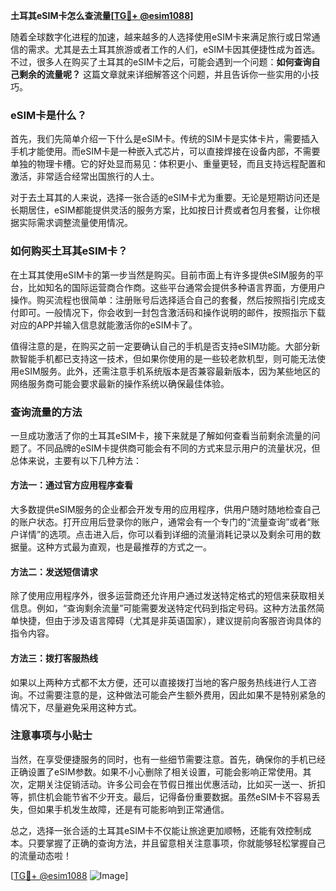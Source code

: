**土耳其eSIM卡怎么查流量[[TG💪+ @esim1088](https://t.me/s/esim1088)]**

随着全球数字化进程的加速，越来越多的人选择使用eSIM卡来满足旅行或日常通信的需求。尤其是去土耳其旅游或者工作的人们，eSIM卡因其便捷性成为首选。不过，很多人在购买了土耳其的eSIM卡之后，可能会遇到一个问题：**如何查询自己剩余的流量呢？** 这篇文章就来详细解答这个问题，并且告诉你一些实用的小技巧。

### eSIM卡是什么？

首先，我们先简单介绍一下什么是eSIM卡。传统的SIM卡是实体卡片，需要插入手机才能使用。而eSIM卡是一种嵌入式芯片，可以直接焊接在设备内部，不需要单独的物理卡槽。它的好处显而易见：体积更小、重量更轻，而且支持远程配置和激活，非常适合经常出国旅行的人士。

对于去土耳其的人来说，选择一张合适的eSIM卡尤为重要。无论是短期访问还是长期居住，eSIM都能提供灵活的服务方案，比如按日计费或者包月套餐，让你根据实际需求调整流量使用情况。

### 如何购买土耳其eSIM卡？

在土耳其使用eSIM卡的第一步当然是购买。目前市面上有许多提供eSIM服务的平台，比如知名的国际运营商合作商。这些平台通常会提供多种语言界面，方便用户操作。购买流程也很简单：注册账号后选择适合自己的套餐，然后按照指引完成支付即可。一般情况下，你会收到一封包含激活码和操作说明的邮件，按照指示下载对应的APP并输入信息就能激活你的eSIM卡了。

值得注意的是，在购买之前一定要确认自己的手机是否支持eSIM功能。大部分新款智能手机都已支持这一技术，但如果你使用的是一些较老款机型，则可能无法使用eSIM服务。此外，还需注意手机系统版本是否兼容最新版本，因为某些地区的网络服务商可能会要求最新的操作系统以确保最佳体验。

### 查询流量的方法

一旦成功激活了你的土耳其eSIM卡，接下来就是了解如何查看当前剩余流量的问题了。不同品牌的eSIM卡提供商可能会有不同的方式来显示用户的流量状况，但总体来说，主要有以下几种方法：

#### 方法一：通过官方应用程序查看

大多数提供eSIM服务的企业都会开发专用的应用程序，供用户随时随地检查自己的账户状态。打开应用后登录你的账户，通常会有一个专门的“流量查询”或者“账户详情”的选项。点击进入后，你可以看到详细的流量消耗记录以及剩余可用的数据量。这种方式最为直观，也是最推荐的方式之一。

#### 方法二：发送短信请求

除了使用应用程序外，很多运营商还允许用户通过发送特定格式的短信来获取相关信息。例如，“查询剩余流量”可能需要发送特定代码到指定号码。这种方法虽然简单快捷，但由于涉及语言障碍（尤其是非英语国家），建议提前向客服咨询具体的指令内容。

#### 方法三：拨打客服热线

如果以上两种方式都不太方便，还可以直接拨打当地的客户服务热线进行人工咨询。不过需要注意的是，这种做法可能会产生额外费用，因此如果不是特别紧急的情况下，尽量避免采用这种方式。

### 注意事项与小贴士

当然，在享受便捷服务的同时，也有一些细节需要注意。首先，确保你的手机已经正确设置了eSIM参数。如果不小心删除了相关设置，可能会影响正常使用。其次，定期关注促销活动。许多公司会在节假日推出优惠活动，比如买一送一、折扣等，抓住机会能节省不少开支。最后，记得备份重要数据。虽然eSIM卡不容易丢失，但如果手机发生故障，还是有可能影响到正常通信。

总之，选择一张合适的土耳其eSIM卡不仅能让旅途更加顺畅，还能有效控制成本。只要掌握了正确的查询方法，并且留意相关注意事项，你就能够轻松掌握自己的流量动态啦！

[[TG💪+ @esim1088](https://t.me/s/esim1088) ![Image](https://i.postimg.cc/4NQfJmqS/Snipaste-2025-05-13-00-14-12.png)]